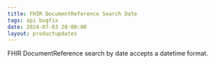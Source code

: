 ```yaml
---
title: FHIR DocumentReference Search Date
tags: api bugfix
date: 2024-07-03 20:00:00
layout: productupdates
---
```

FHIR DocumentReference search by date accepts a datetime format.
